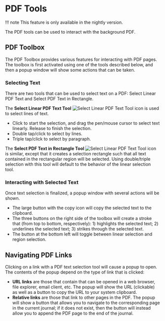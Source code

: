 # PDF Tools

!!! note
    This feature is only available in the nightly version.

The PDF tools can be used to interact with the background PDF.

## PDF Toolbox

The PDF Toolbox provides various features for interacting with PDF pages. The
toolbox is first activated using one of the tools described below, and then a
popup window will show some actions that can be taken.

### Selecting Text

There are two tools that can be used to select text on a PDF: Select Linear PDF
Text and Select PDF Text in Rectangle.

The
<span class="tool-label">**Select Linear PDF Text Tool** ![Select Linear PDF Text Tool icon](https://raw.githubusercontent.com/xournalpp/xournalpp/master/ui/iconsColor-light/hicolor/scalable/actions/xopp-select-pdf-text-ht.svg)</span>
is used to select lines of text.

* Click to start the selection, and drag the pen/mouse cursor to select text
  linearly. Release to finish the selection.
* Double tap/click to select by lines.
* Triple tap/click to select by paragraph.

The
<span class="tool-label">**Select PDF Text in Rectangle Tool** ![Select Linear PDF Text Tool icon](https://raw.githubusercontent.com/xournalpp/xournalpp/master/ui/iconsColor-light/hicolor/scalable/actions/xopp-select-pdf-text-area.svg)</span>
is similar, except that it creates a selection rectangle such that all text
contained in the rectangular region will be selected. Using double/triple
selection with this tool will default to the behavior of the linear selection
tool.

### Interacting with Selected Text

Once text selection is finalized, a popup window with several actions will be
shown.

* The large button with the copy icon will copy the selected text to the clipboard.
* The three buttons on the right side of the toolbox will create a stroke that
  (from top to bottom, respectively): 1) highlights the selected text; 2)
  underlines the selected text; 3) strikes through the selected text.
* The button at the bottom left will toggle between linear selection and
  region selection.

## Navigating PDF Links

Clicking on a link with a PDF text selection tool will cause a popup to open.
The contents of the popup depend on the type of link that is clicked:

* **URL links** are those that contain that can be opened in a web browser, file
  explorer, email client, etc. The popup will show the URL (clickable) as well
  as a button to copy the URL to your system clipboard.
* **Relative links** are those that link to other pages in the PDF. The popup
  will show a button that allows you to navigate to the corresponding page in
  the current journal; if it does not exist, then the button will instead allow
  you to append the PDF page to the end of the journal.
